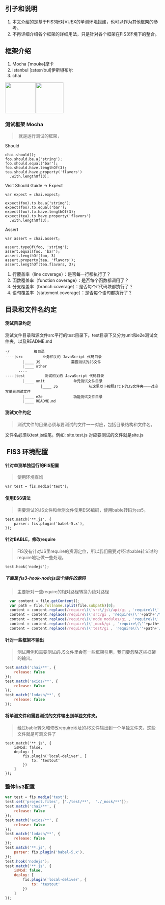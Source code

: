 ## 引子和说明
1. 本文介绍的是基于FIS3针对VUEX的单测环境搭建，也可以作为其他框架的参考。
2. 不再详细介绍各个框架的详细用法，只是针对各个框架在FIS3环境下的整合。


## 框架介绍
1. Mocha [ˈmoʊkə]摩卡
2. istanbul [ɪstænˈbul]伊斯坦布尔
3. chai 


<img src="http://cldup.com/xFVFxOioAU.svg" width = "100" height = "100" style="float:left"/>
<img src="https://camo.githubusercontent.com/431283cc1643d02167aac31067137897507c60fc/687474703a2f2f636861696a732e636f6d2f696d672f636861692d6c6f676f2e706e67" width = "90" height = "100" />

### 测试框架 Mocha
>  就是运行测试的框架，


Should
```
chai.should();
foo.should.be.a('string');
foo.should.equal('bar');
foo.should.have.lengthOf(3);
tea.should.have.property('flavors')
  .with.lengthOf(3);
```
                
Visit Should Guide →
Expect
```
var expect = chai.expect;

expect(foo).to.be.a('string');
expect(foo).to.equal('bar');
expect(foo).to.have.lengthOf(3);
expect(tea).to.have.property('flavors')
  .with.lengthOf(3);
```              

Assert
```
var assert = chai.assert;

assert.typeOf(foo, 'string');
assert.equal(foo, 'bar');
assert.lengthOf(foo, 3)
assert.property(tea, 'flavors');
assert.lengthOf(tea.flavors, 3);
```

1. 行覆盖率（line coverage）：是否每一行都执行了？
2. 函数覆盖率（function coverage）：是否每个函数都调用了？
3. 分支覆盖率（branch coverage）：是否每个if代码块都执行了？
4. 语句覆盖率（statement coverage）：是否每个语句都执行了？


## 目录和文件名约定
#### 测试目录约定
测试文件目录和源文件src平行的test目录下，test目录下又分为unit和e2e测试文件夹，以及README.md
```
-/           根目录
----|src         业务相关的 JavaScript 代码目录
        |____ JS              需要测试的JS文件
        |____ other
      ....
----|test         测试相关的 JavaScript 代码目录
        |____ unit             单元测试文件目录
                |____ JS              从这里以下按照src下的JS文件夹一一对应写单元测试文件
        |____ e2e              功能测试文件目录
        |____ README.md        
```
#### 测试文件约定
> 测试文件的目录必须与要测试的文件一一对应，包括目录结构和文件名。

文件名必须以test.js结尾。例如: site.test.js 对应要测试的文件就是site.js

##  FIS3 环境配置
#### 针对单测单独运行的FIS配置
> 使用环境查询
```
var test = fis.media('test');
```

#### 使用ES6语法
> 需要测试的JS文件和单测文件使用ES6编码，使用bable转码为es5。
```
test.match('**.js', {
    parser: fis.plugin('babel-5.x'),
});
```

#### 针对BABLE，修改require
> FIS没有针对JS里require的资源定位，所以我们需要对经过bable转义过的require地址做一些处理。

```
test.hook('nodejs');
```
##### 下面是 fis3-hook-nodejs这个插件的源码
> 主要针对一些require的相对路径转换为绝对路径
``` javascript
  var content = file.getContent();
  var path = file.fullname.split(file.subpath)[0];
  content = content.replace(/require\(\'src\/js\/api/gi , 'require\(\''+path+'/testout/test/unit/_tools/api');
  content = content.replace(/require\(\'src/gi , 'require\(\''+path+'/testout/src');
  content = content.replace(/require\(\'node_modules/gi , 'require\(\''+path+'/node_modules')
  content = content.replace(/require\(\'_mock/gi , 'require\(\''+path+'/_mock')
  content = content.replace(/require\(\'test/gi , 'require\(\''+path+'/testout/test')
```
#### 针对一些框架不输出
> 测试用例和需要测试的JS文件里会有一些框架引用，我们要忽略这些框架的输出。
``` javascript
test.match('chai/**', {
    release: false
});
test.match('axios/**', {
    release: false
});
test.match('lodash/**', {
    release: false
});
```
#### 将单测文件和需要测试的文件输出到单独文件夹。
> 经过bable转义和修改require地址的JS文件输出到一个单独文件夹，这些文件就是可测文件了
```
test.match('**.js', {
    isMod: false,
    deploy: [
        fis.plugin('local-deliver', {
            to: 'testout'
        })
    ]
});

```



### 整体fis3配置
```javascript
var test = fis.media('test');
test.set('project.files', ['./test/**',  './_mock/**']);
test.match('chai/**', {
    release: false
});
test.match('axios/**', {
    release: false
});
test.match('lodash/**', {
    release: false
});
test.match('**.js', {
    parser: fis.plugin('babel-5.x'),
});
test.hook('nodejs');
test.match('**.js', {
    isMod: false,
    deploy: [
        fis.plugin('local-deliver', {
            to: 'testout'
        })
    ]
});
```
